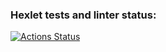 ### Hexlet tests and linter status:
[![Actions Status](https://github.com/dimensi/java-project-lvl1/workflows/hexlet-check/badge.svg)](https://github.com/dimensi/java-project-lvl1/actions)